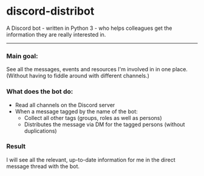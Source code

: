 # discord-distribot
A Discord bot - written in Python 3 - who helps colleagues get the information they are really interested in.

---
### Main goal:
See all the messages, events and resources I'm involved in in one place.  
(Without having to fiddle around with different channels.)

### What does the bot do:
- Read all channels on the Discord server
- When a message tagged by the name of the bot:
  - Collect all other tags (groups, roles as well as persons)
  - Distributes the message via DM for the tagged persons (without duplications)

### Result
I will see all the relevant, up-to-date information for me in the direct message thread with the bot.
